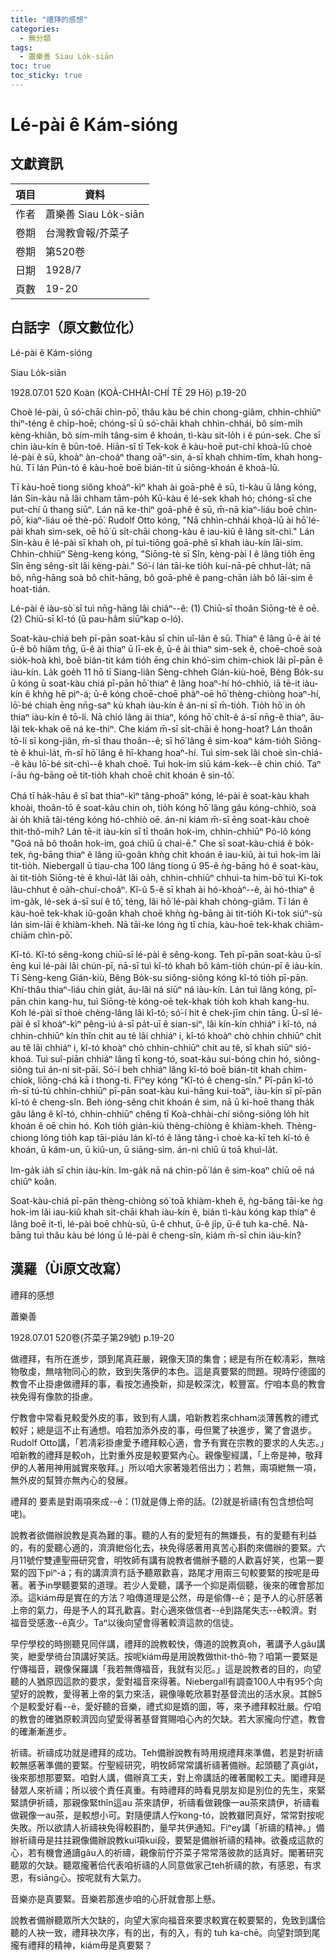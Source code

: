 ```yaml
---
title: "禮拜的感想"
categories:
  - 無分類
tags:
  - 蕭樂善 Siau Lo̍k-siān
toc: true
toc_sticky: true
---
```


# Lé-pài ê Kám-sióng

## 文獻資訊

| 項目 | 資料 |
|---|---|
| 作者 | 蕭樂善 Siau Lo̍k-siān |
| 卷期 | 台灣教會報/芥菜子 |
| 卷期 | 第520卷 |
| 日期 | 1928/7 |
| 頁數 | 19-20 |

## 白話字（原文數位化）

Lé-pài ê Kám-sióng

Siau Lo̍k-siān

1928.07.01 520 Koàn (KOÀ-CHHÀI-CHÍ TĒ 29 Hō) p.19-20

Choè lé-pài, ū só͘-chāi chìn-pō͘, thâu kàu bé chin chong-giâm, chhin-chhiūⁿ thiⁿ-téng ê chi̍p-hoē; chóng-sī ū só͘-chāi khah chhìn-chhái, bô sím-mi̍h kèng-khiân, bô sím-mi̍h tâng-sim ê khoán, tì-kàu sit-lo̍h i ê pún-sek. Che sī chin iàu-kín ê būn-toê. Hiān-sî tī Tek-kok ê kàu-hoē put-chí khoà-lū choè lé-pài ê sū, khoàⁿ àn-choáⁿ thang oāⁿ-sin, á-sī khah chhim-tîm, khah hong-hù. Tī lán Pún-tó ê kàu-hoē boē bián-tit ū siōng-khoán ê khoà-lū.

Tī kàu-hoē tiong siông khoàⁿ-kìⁿ khah ài goā-phê ê sū, tì-kàu ū lâng kóng, lán Sin-kàu nā lâi chham tām-po̍h Kū-kàu ê lé-sek khah hó; chóng-sī che put-chí ū thang siūⁿ. Lán nā ke-thiⁿ goā-phê ê sū, m̄-nā kiaⁿ-liáu boē chìn-pō͘, kiaⁿ-liáu oē thè-pō͘. Rudolf Otto kóng, "Nā chhìn-chhái khoà-lū ài hō͘ lé-pài khah sim-sek, oē hō͘ ū si̍t-chāi chong-kàu ê iau-kiû ê lâng sit-chì." Lán Sin-kàu ê lé-pài sī khah oh, pí tuì-tiōng goā-phê sī khah iàu-kín lāi-sim. Chhin-chhiūⁿ Sèng-keng kóng, "Siōng-tè sī Sîn, kèng-pài I ê lâng tio̍h ēng Sîn ēng sêng-si̍t lâi kèng-pài." Só͘-í lán tāi-ke tio̍h kuí-nā-pē chhut-la̍t; nā bô, nn̄g-hāng soà bô chi̍t-hāng, bô goā-phê ê pang-chān ia̍h bô lāi-sim ê hoat-tián.

Lé-pài ê iàu-sò͘ sī tuì nn̄g-hāng lâi chiâⁿ--ê: (1) Chiū-sī thoân Siōng-tè ê oē. (2) Chiū-sī kî-tó (ū pau-hâm siūⁿkap o-ló).

Soat-kàu-chiá beh pī-pān soat-kàu sī chin uî-lân ê sū. Thiaⁿ ê lâng ū-ê ài té ū-ê bô hiâm tn̂g, ū-ê ài thiaⁿ ū lī-ek ê, ū-ê ài thiaⁿ sim-sek ê, choē-choē soà sio̍k-hoà khì, boē bián-tit kám tio̍h ēng chin khó͘-sim chim-chiok lâi pī-pān ê iàu-kín. La̍k goe̍h 11 hō tī Siang-liân Sèng-chheh Gián-kiù-hoē, Bêng Bo̍k-su ū kóng ū soat-kàu chiá pī-pān hō͘ thiaⁿ ê lâng hoaⁿ-hí hó-chhiò, iā tē-it iàu-kín ê khǹg hē piⁿ-á; ū-ê kóng choē-choē phàⁿ-oē hō͘ thèng-chiòng hoaⁿ-hí, lō͘-bé chiah ēng nn̄g-saⁿ kù khah iàu-kín ê án-ni sī m̄-tio̍h. Tio̍h hō͘ in o̍h thiaⁿ iàu-kín ê tō-lí. Nā chió lâng ài thiaⁿ, kóng hō͘ chi̍t-ê á-sī nn̄g-ê thiaⁿ, āu-lâi tek-khak oē ná ke-thiⁿ. Che kiám m̄-sī si̍t-chāi ê hong-hoat? Lán thoân tō-lí sī kong-jiân, m̄-sī thau thoân--ê; sī hō͘ lâng ê sim-koaⁿ kám-tio̍h Siōng-tè ê khuì-la̍t, m̄-sī hō͘ lâng ê hī-khang hoaⁿ-hí. Tuì sim-sek lâi choè sìn-chiá--ê kàu lō͘-bé sit-chì--ê khah choē. Tuì hok-im siū kám-kek--ê chin chió. Taⁿ í-āu ǹg-bāng oē tit-tio̍h khah choē chit khoán ê sìn-tô͘.

Chá tī ha̍k-hāu ê sî bat thiaⁿ-kìⁿ tâng-phoāⁿ kóng, lé-pài ê soat-kàu khah khoài, thoân-tō ê soat-kàu chin oh, tio̍h kóng hō͘ lâng gâu kóng-chhiò, soà ài o̍h khiā tâi-téng kóng hó-chhiò oē. án-ni kiám m̄-sī ēng soat-kàu choè thit-thô-mi̍h? Lán tē-it iàu-kín sī tī thoân hok-im, chhin-chhiūⁿ Pó-lô kóng "Goá nā bô thoân hok-im, goá chiū ū chai-ē." Che sī soat-kàu-chiá ê bo̍k-tek, ǹg-bāng thiaⁿ ê lâng iû-goân khǹg chit khoán ê iau-kiû, ài tuì hok-im lâi tit-tio̍h. Niebergall ū tiau-cha 100 lâng tiong ū 95-ê ǹg-bāng hó ê soat-kàu, ài tit-tio̍h Siōng-tè ê khuì-la̍t lâi oa̍h, chhin-chhiūⁿ chhuì-ta him-bō͘ tuì Ki-tok lâu-chhut ê oa̍h-chuí-choâⁿ. Kî-û 5-ê sī khah ài hó-khoàⁿ--ê, ài hó-thiaⁿ ê im-ga̍k, lé-sek á-sī suí ê tô͘, téng, lâi hō͘ lé-pài khah chòng-giâm. Tī lán ê kàu-hoē tek-khak iû-goân khah choē khǹg ǹg-bāng ài tit-tio̍h Ki-tok siúⁿ-sù lán sim-lāi ê khiàm-kheh. Nā tāi-ke lóng ǹg tī chia, kàu-hoē tek-khak chiām-chiām chìn-pō͘.

Kî-tó. Kî-tó sêng-kong chiū-sī lé-pài ê sêng-kong. Teh pī-pān soat-kàu ū-sî ēng kui lé-pài lâi chún-pī, nā-sī tuì kî-tó khah bô kám-tio̍h chún-pī ê iàu-kín. Tī Sèng-keng Gián-kiù, Bêng Bo̍k-su siông-siông kóng kî-tó tio̍h pī-pān. Khí-thâu thiaⁿ-liáu chin gia̍t, āu-lâi ná siūⁿ ná iàu-kín. Lán tuì lâng kóng, pī-pān chin kang-hu, tuì Siōng-tè kóng-oē tek-khak tio̍h koh khah kang-hu. Koh lé-pài sī thoè chèng-lâng lâi kî-tó; só͘-í hit ê chek-jīm chin tāng. Ū-sî lé-pài ê sî khoàⁿ-kìⁿ pêng-iú á-sī pa̍t-uī ê sian-siⁿ, lâi kín-kín chhiáⁿ i kî-tó, ná chhin-chhiūⁿ kín thîn chit au tê lâi chhiáⁿ i, kî-tó khoàⁿ chò chhin chhiūⁿ chi̍t au tê lâi chhiáⁿ i, kî-tó khoàⁿ chò chhin-chhiūⁿ chi̍t au tê, sī khah siūⁿ sió-khoá. Tuì suî-piān chhiáⁿ lâng tī kong-tó, soat-kàu sui-bóng chin hó, siông-siông tuì án-ni sit-pāi. Só͘-í beh chhiáⁿ lâng kî-tó boē bián-tit khah chim-chiok, liōng-chá kā i thong-ti. Fiⁿey kóng "Kî-tó ê cheng-sîn." Pī-pān kî-tó m̄-sī tú-tú chhin-chhiūⁿ pī-pān soat-kàu kui-hāng kui-toāⁿ, iàu-kín sī pī-pān kî-tó ê cheng-sîn. Beh ióng-sêng chit khoán ê sim, nā ū ki-hoē thang tha̍k gâu lâng ê kî-tó, chhin-chhiūⁿ chêng tī Koà-chhài-chí siông-siông lo̍h hit khoán ê oē chin hó. Koh tio̍h gián-kiù thèng-chiòng ê khiàm-kheh. Thèng-chiong lóng tio̍h kap tāi-piáu lán kî-tó ê lâng tâng-ì choè ka-kī teh kî-tó ê khoán, ū kám-un, ū kiû-un, ū siāng-sim. án-ni chiū ū toā khuì-la̍t.

Im-ga̍k ia̍h sī chin iàu-kín. Im-ga̍k nā ná chìn-pō͘ lán ê sim-koaⁿ chiū oē ná chiūⁿ koân.

Soat-kàu-chiá pī-pān thèng-chiòng só͘ toā khiàm-kheh ê, ǹg-bāng tāi-ke ǹg hok-im lâi iau-kiû khah si̍t-chāi khah iàu-kín ê, bián tì-kàu kóng kap thiaⁿ ê lâng boē it-tì, lé-pài boē chhù-sū, ū-ê chhut, ū-ê ji̍p, ū-ê tuh ka-chē. Nà-bāng tuì thâu kàu bé lóng ū lé-pài ê cheng-sîn, kiám m̄-sī chin iàu-kín?

## 漢羅（Ùi原文改寫）

禮拜的感想

蕭樂善

1928.07.01 520卷(芥菜子第29號) p.19-20

做禮拜，有所在進步，頭到尾真莊嚴，親像天頂的集會；總是有所在較凊彩，無啥物敬虔，無啥物同心的款，致到失落伊的本色。這是真要緊的問題。現時佇德國的教會不止掛慮做禮拜的事，看按怎通換新，抑是較深沈，較豐富。佇咱本島的教會袂免得有像款的掛慮。

佇教會中常看見較愛外皮的事，致到有人講，咱新教若來chham淡薄舊教的禮式較好；總是這不止有通想。咱若加添外皮的事，毋但驚了袂進步，驚了會退步。Rudolf Otto講，「若凊彩掛慮愛予禮拜較心適，會予有實在宗教的要求的人失志。」咱新教的禮拜是較oh，比對重外皮是較要緊內心。親像聖經講，「上帝是神，敬拜伊的人著用神用誠實來敬拜。」所以咱大家著幾若倍出力；若無，兩項紲無一項，無外皮的幫贊亦無內心的發展。

禮拜的 要素是對兩項來成--ê：(1)就是傳上帝的話。(2)就是祈禱(有包含想佮呵咾)。

說教者欲備辦說教是真為難的事。聽的人有的愛短有的無嫌長，有的愛聽有利益的，有的愛聽心適的，濟濟紲俗化去，袂免得感著用真苦心斟酌來備辦的要緊。六月11號佇雙連聖冊研究會，明牧師有講有說教者備辦予聽的人歡喜好笑，也第一要緊的囥下piⁿ-á；有的講濟濟冇話予聽眾歡喜，路尾才用兩三句較要緊的按呢是毋著。著予in學聽要緊的道理。若少人愛聽，講予一个抑是兩個聽，後來的確會那加添。這kiám毋是實在的方法？咱傳道理是公然，毋是偷傳--ê；是予人的心肝感著上帝的氣力，毋是予人的耳孔歡喜。對心適來做信者--ê到路尾失志--ê較濟。對福音受感激--ê真少。Taⁿ以後向望會得著較濟這款的信徒。

早佇學校的時捌聽見同伴講，禮拜的說教較快，傳道的說教真oh，著講予人gâu講笑，紲愛學徛台頂講好笑話。按呢kiám毋是用說教做thit-thô-物？咱第一要緊是佇傳福音，親像保羅講「我若無傳福音，我就有災厄。」這是說教者的目的，向望聽的人猶原囥這款的要求，愛對福音來得著。Niebergall有調查100人中有95个向望好的說教，愛得著上帝的氣力來活，親像喙乾欣慕對基督流出的活水泉。其餘5个是較愛好看--ê，愛好聽的音樂，禮式抑是媠的圖，等，來予禮拜較壯嚴。佇咱的教會的確猶原較濟囥向望愛得著基督賞賜咱心內的欠缺。若大家攏向佇遮，教會的確漸漸進步。

祈禱。祈禱成功就是禮拜的成功。Teh備辦說教有時用規禮拜來準備，若是對祈禱較無感著準備的要緊。佇聖經研究，明牧師常常講祈禱著備辦。起頭聽了真gia̍t，後來那想那要緊。咱對人講，備辦真工夫，對上帝講話的確著閣較工夫。閣禮拜是替眾人來祈禱；所以彼个責任真重。有時禮拜的時看見朋友抑是別位的先生，來緊緊請伊祈禱，那親像緊thîn這au 茶來請伊，祈禱看做親像一au茶來請伊，祈禱看做親像一au茶，是較想小可。對隨便請人佇kong-tó，說教雖罔真好，常常對按呢失敗。所以欲請人祈禱袂免得較斟酌，量早共伊通知。Fiⁿey講「祈禱的精神。」備辦祈禱毋是拄拄親像備辦說教kui項kui段，要緊是備辦祈禱的精神。欲養成這款的心，若有機會通讀gâu人的祈禱，親像前佇芥菜子常常落彼款的話真好。閣著研究聽眾的欠缺。聽眾攏著佮代表咱祈禱的人同意做家己teh祈禱的款，有感恩，有求恩，有siāng心。按呢就有大氣力。

音樂亦是真要緊。音樂若那進步咱的心肝就會那上懸。

說教者備辦聽眾所大欠缺的，向望大家向福音來要求較實在較要緊的，免致到講佮聽的人袂一致，禮拜袂次序，有的出，有的入，有的 tuh ka-chē。向望對頭到尾攏有禮拜的精神，kiám毋是真要緊？
